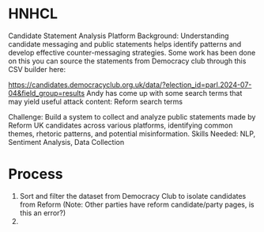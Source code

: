 # HNHCL

Candidate Statement Analysis Platform
Background: Understanding candidate messaging and public statements helps identify patterns and develop effective counter-messaging strategies. Some work has been done on this you can source the statements from Democracy club through this CSV builder here: 

https://candidates.democracyclub.org.uk/data/?election_id=parl.2024-07-04&field_group=results 
Andy has come up with some search terms that may yield useful attack content: Reform search terms 

Challenge: Build a system to collect and analyze public statements made by Reform UK candidates across various platforms, identifying common themes, rhetoric patterns, and potential misinformation. 
Skills Needed: NLP, Sentiment Analysis, Data Collection


# Process
1. Sort and filter the dataset from Democracy Club to isolate candidates from Reform (Note: Other parties have reform candidate/party pages, is this an error?)
2. 
